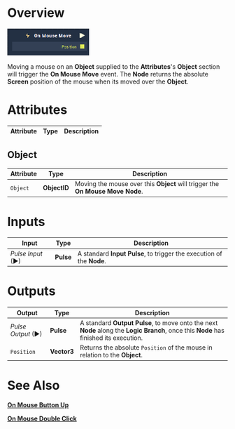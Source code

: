 # Overview

![The On Mouse Move Node.](../../../.gitbook/assets/toolbox/incari/events/OnMouseMove.PNG)

Moving a mouse on an **Object** supplied to the **Attributes**'s **Object** section will trigger the **On Mouse Move** event. The **Node** returns the absolute **Screen** position of the mouse when its moved over the **Object**.

# Attributes

|Attribute|Type|Description|
|---|---|---|
## Object
|Attribute|Type|Description|
|---|---|---|
|`Object`|**ObjectID**|Moving the mouse over this **Object** will trigger the **On Mouse Move Node**.|

# Inputs

|Input|Type|Description|
|---|---|---|
|*Pulse Input* (►)|**Pulse**|A standard **Input Pulse**, to trigger the execution of the **Node**.|

# Outputs

|Output|Type|Description|
|---|---|---|
|*Pulse Output* (►)|**Pulse**|A standard **Output Pulse**, to move onto the next **Node** along the **Logic Branch**, once this **Node** has finished its execution.|
|`Position`|**Vector3**|Returns the absolute `Position` of the mouse in relation to the **Object**. |

# See Also
[**On Mouse Button Up**](on-mouse-button-up.md)

[**On Mouse Double Click**](on-mouse-double-click.md)

